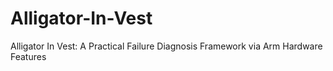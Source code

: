 # Alligator-In-Vest

Alligator In Vest: A Practical Failure Diagnosis Framework via Arm Hardware Features
